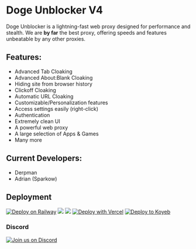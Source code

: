 # Doge Unblocker V4
Doge Unblocker is a lightning-fast web proxy designed for performance and stealth. We are **by far** the best proxy, offering speeds and features unbeatable by any other proxies.
## Features:
- Advanced Tab Cloaking
- Advanced About:Blank Cloaking
- Hiding site from browser history
- Clickoff Cloaking
- Automatic URL Cloaking
- Customizable/Personalization features
- Access settings easily (right-click)
- Authentication
- Extremely clean UI
- A powerful web proxy
- A large selection of Apps & Games
- Many more
## Current Developers:
- Derpman
- Adrian (Sparkow)
## Deployment
[![Deploy on Railway](https://binbashbanana.github.io/deploy-buttons/buttons/remade/railway.svg)](https://railway.app/template/h7StcI?referralCode=u82tqg)
<a href="https://render.com/deploy?repo=https://github.com/dogenetwork/doge-unblocker">
<img src="https://raw.githubusercontent.com/BinBashBanana/deploy-buttons/main/buttons/remade/render.svg"></img></a>
<a href="https://app.cyclic.sh/api/app/deploy/dogenetwork/v4">
<img src="https://camo.githubusercontent.com/607221ca4be547dd929fca7c997a93dfaf1f7b06a1baacaf25b44cf5405c9f91/68747470733a2f2f62696e6261736862616e616e612e6769746875622e696f2f6465706c6f792d627574746f6e732f627574746f6e732f72656d6164652f6379636c69632e737667"></img></a>
[![Deploy with Vercel](https://binbashbanana.github.io/deploy-buttons/buttons/remade/vercel.svg)](https://vercel.com/new/clone?repositoryurl=https://github.com/dogenetwork/v4)
[![Deploy to Koyeb](https://binbashbanana.github.io/deploy-buttons/buttons/remade/koyeb.svg)](https://app.koyeb.com/deploy?type=git&repository=github.com/dogenetwork/v4)

### Discord
[![Join us on Discord](https://invidget.switchblade.xyz/sWPHCdxCPU?theme=dark)](https://discord.gg/sWPHCdxCPU)
